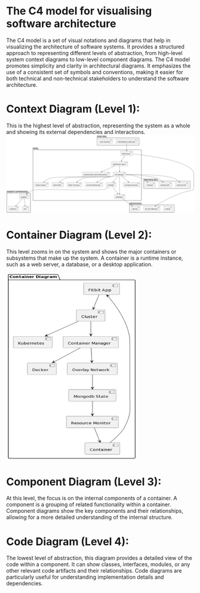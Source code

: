 # The C4 model for visualising software architecture
The C4 model is a set of visual notations and diagrams that help in visualizing the architecture of software systems. It provides a structured approach to representing different levels of abstraction, from high-level system context diagrams to low-level component diagrams.
The C4 model promotes simplicity and clarity in architectural diagrams. It emphasizes the use of a consistent set of symbols and conventions, making it easier for both technical and non-technical stakeholders to understand the software architecture.
# Context Diagram (Level 1): 
This is the highest level of abstraction, representing the system as a whole and showing its external dependencies and interactions.
<img width="1000" alt="Fitbit" src="https://raw.githubusercontent.com/SWENGG4Y2023/SWENGG4Y2023Team02/main/Assignment02/UML%20Diagrams/contextUml.png">

# Container Diagram (Level 2): 
This level zooms in on the system and shows the major containers or subsystems that make up the system. A container is a runtime instance, such as a web server, a database, or a desktop application.

<img height="500" width="350" alt="Fitbit" src="https://raw.githubusercontent.com/SWENGG4Y2023/SWENGG4Y2023Team02/main/Assignment02/UML%20Diagrams/ContainerUml.png">


# Component Diagram (Level 3): 
At this level, the focus is on the internal components of a container. A component is a grouping of related functionality within a container. Component diagrams show the key components and their relationships, allowing for a more detailed understanding of the internal structure.
# Code Diagram (Level 4): 
The lowest level of abstraction, this diagram provides a detailed view of the code within a component. It can show classes, interfaces, modules, or any other relevant code artifacts and their relationships. Code diagrams are particularly useful for understanding implementation details and dependencies.



